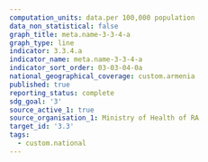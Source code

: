 ```yaml
---
computation_units: data.per 100,000 population
data_non_statistical: false
graph_title: meta.name-3-3-4-a
graph_type: line
indicator: 3.3.4.a
indicator_name: meta.name-3-3-4-a
indicator_sort_order: 03-03-04-0a
national_geographical_coverage: custom.armenia
published: true
reporting_status: complete
sdg_goal: '3'
source_active_1: true
source_organisation_1: Ministry of Health of RA
target_id: '3.3'
tags:
  - custom.national
---
```

